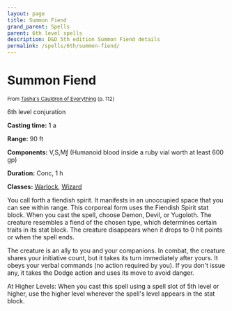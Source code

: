 ```yaml
---
layout: page
title: Summon Fiend
grand_parent: Spells
parent: 6th level spells 
description: D&D 5th edition Summon Fiend details
permalink: /spells/6th/summon-fiend/
---
```


# Summon Fiend

<small>From <a target="_blank" href="https://dnd.wizards.com/products/tabletop-games/rpg-products/tashas-cauldron-everything">Tasha's Cauldron of Everything</a> (p. 112)</small>


6th level conjuration

**Casting time:** 1 a

**Range:** 90 ft

**Components:** V,S,Mƒ (Humanoid blood inside a ruby vial worth at least 600 gp)

**Duration:** Conc, 1 h

**Classes:** [Warlock](/classes/warlock/), [Wizard](/classes/wizard/)

You call forth a fiendish spirit. It manifests in an unoccupied space that you can see within range. This corporeal form uses the Fiendish Spirit stat block. When you cast the spell, choose Demon, Devil, or Yugoloth. The creature resembles a fiend of the chosen type, which determines certain traits in its stat block. The creature disappears when it drops to 0 hit points or when the spell ends.

   The creature is an ally to you and your companions. In combat, the creature shares your initiative count, but it takes its turn immediately after yours. It obeys your verbal commands (no action required by you). If you don't issue any, it takes the Dodge action and uses its move to avoid danger.

   At Higher Levels: When you cast this spell using a spell slot of 5th level or higher, use the higher level wherever the spell's level appears in the stat block.